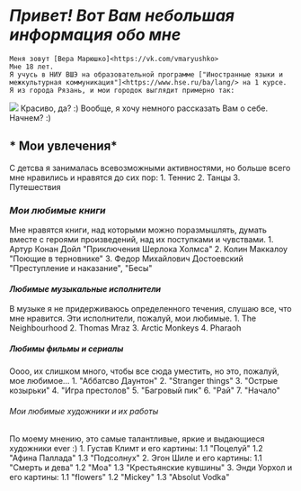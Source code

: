 # *Привет!  Вот Вам небольшая информация обо мне*
    Меня зовут [Вера Марюшко]<https://vk.com/vmaryushko> 
    Мне 18 лет.  
    Я учусь в НИУ ВШЭ на образовательной программе ["Иностранные языки и межкультурная коммуникация"]<https://www.hse.ru/ba/lang/> на 1 курсе.  
    Я из города Рязань, и мои городок выглядит примерно так:
![](http://s3-eu-central-1.amazonaws.com/xn--80aa0aqccl2b9d/uploads/2015/10/196-768x453.jpg)
Красиво, да? :) Вообще, я хочу немного рассказать Вам о себе. Начнем? :)
## * Мои увлечения* 
С детсва я занималась всевозможными активностями, но больше всего мне нравились и нравятся до сих пор:
    1. Теннис
    2. Танцы
    3. Путешествия 
### *Мои любимые книги*
Мне нравятся книги, над которыми можно поразмышлять, думать вместе с героями произведений, над их поступками и чувствами.
    1. Артур Конан Дойл "Приключения Шерлока Холмса"
    2. Колин Маккалоу "Поющие в терновнике"
    3. Федор Михайлович Достоевский "Преступление и наказание", "Бесы"
#### *Любимые музыкальные исполнители*
В музыке я не придерживаюсь определенного течения, слушаю все, что мне нравится. Эти исполнители, пожалуй, мои любимые.
    1. The Neighbourhood
    2. Thomas Mraz
    3. Arctic Monkeys
    4. Pharaoh
##### *Любимы фильмы и сериалы*
 Оооо, их слишком много, чтобы все сюда уместить, но это, пожалуй, мое любимое...
    1. "Аббатсво Даунтон" 
    2. "Stranger things"
    3. "Острые козырьки"
    4. "Игра престолов"
    5. "Багровый пик"
    6. "Рай"
    7. "Начало"
###### *Мои любимые художники и их работы*
По моему мнению, это самые талантливые, яркие и выдающиеся художники ever :)
    1. Густав Климт и его картины:
        1.1 "Поцелуй"
        1.2 "Афина Паллада"
        1.3 "Подсолнух"
    2. Эгон Шиле и его картины:
        1.1 "Смерть и дева"
        1.2 "Моа"
        1.3 "Крестьянские кувшины"
    3. Энди Уорхол и его картины:
        1.1 "flowers"
        1.2 "Mickey"
        1.3 "Absolut Vodka"
      
